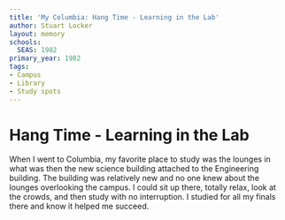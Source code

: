 ```yaml
---
title: 'My Columbia: Hang Time - Learning in the Lab'
author: Stuart Locker
layout: memory
schools:
  SEAS: 1982
primary_year: 1982
tags:
- Campus
- Library
- Study spots
---
```

# Hang Time - Learning in the Lab

When I went to Columbia, my favorite place to study was the lounges in what was then the new science building attached to the Engineering building. The building was relatively new and no one knew about the lounges overlooking the campus. I could sit up there, totally relax, look at the crowds, and then study with no interruption. I studied for all my finals there and know it helped me succeed.
